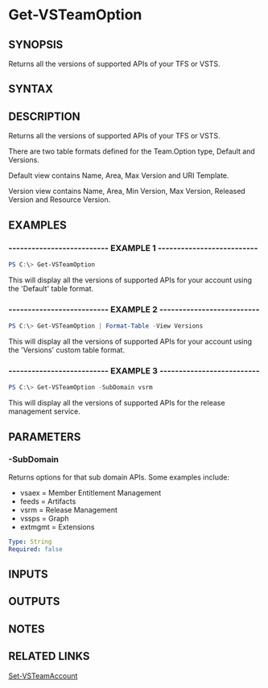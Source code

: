 


# Get-VSTeamOption

## SYNOPSIS

Returns all the versions of supported APIs of your TFS or VSTS.

## SYNTAX

## DESCRIPTION

Returns all the versions of supported APIs of your TFS or VSTS.

There are two table formats defined for the Team.Option type, Default and Versions.

Default view contains Name, Area, Max Version and URI Template.

Version view contains Name, Area, Min Version, Max Version, Released Version and Resource Version.

## EXAMPLES

### -------------------------- EXAMPLE 1 --------------------------

```PowerShell
PS C:\> Get-VSTeamOption
```

This will display all the versions of supported APIs for your account using the 'Default' table format.

### -------------------------- EXAMPLE 2 --------------------------

```PowerShell
PS C:\> Get-VSTeamOption | Format-Table -View Versions
```

This will display all the versions of supported APIs for your account using the 'Versions' custom table format.

### -------------------------- EXAMPLE 3 --------------------------

```PowerShell
PS C:\> Get-VSTeamOption -SubDomain vsrm
```

This will display all the versions of supported APIs for the release management service.

## PARAMETERS

### -SubDomain

Returns options for that sub domain APIs. Some examples include:

- vsaex = Member Entitlement Management
- feeds = Artifacts
- vsrm = Release Management
- vssps = Graph
- extmgmt = Extensions

```yaml
Type: String
Required: false
```

## INPUTS

## OUTPUTS

## NOTES

## RELATED LINKS

[Set-VSTeamAccount](Set-VSTeamAccount.md)

